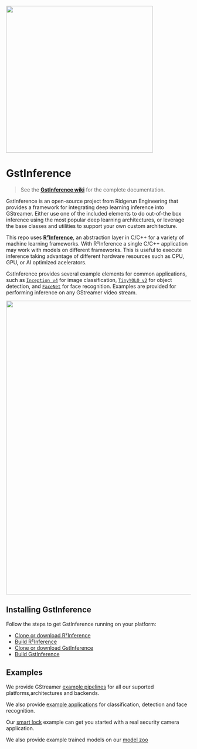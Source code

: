 <a href="https://developer.ridgerun.com/wiki/index.php?title=GstInference"><img src="https://developer.ridgerun.com/wiki/images/thumb/9/92/GstInference_Logo_with_name.jpeg/600px-GstInference_Logo_with_name.jpeg" height="400" width="400"></a>

# GstInference

>See the **[GstInference wiki](https://developer.ridgerun.com/wiki/index.php?title=GstInference)** for the complete documentation.

GstInference is an open-source project from Ridgerun Engineering that provides a framework for integrating deep learning inference into GStreamer. Either use one of the included elements to do out-of-the box inference using the most popular deep learning architectures, or leverage the base classes and utilities to support your own custom architecture.

This repo uses **[R²Inference](https://github.com/RidgeRun/r2inference)**, an abstraction layer in C/C++ for a variety of machine learning frameworks. With R²Inference a single C/C++ application may work with models on different frameworks. This is useful to execute inference taking advantage of different hardware resources such as CPU, GPU, or  AI optimized acelerators.

GstInference provides several example elements for common applications, such as [`Inception v4`](ext/r2inference/gstinceptionv4.c) for image classification, [`TinyYOLO v2`](ext/r2inference/gsttinyyolov2.c) for object detection, and [`FaceNet`](ext/r2inference/gstfacenetv1.c) for face recognition. Examples are provided for performing inference on any GStreamer video stream.

<img src="https://developer.ridgerun.com/wiki/images/thumb/4/4f/GstInference-examples.jpeg/800px-GstInference-examples.jpeg" width="800">

## Installing GstInference

Follow the steps to get GstInference running on your platform:

* [Clone or download R²Inference](https://github.com/RidgeRun/r2inference)
* [Build R²Inference](https://developer.ridgerun.com/wiki/index.php?title=R2Inference/Getting_started/Building_the_library)
* [Clone or download GstInference](https://github.com/RidgeRun/gst-inference)
* [Build GstInference](https://developer.ridgerun.com/wiki/index.php?title=GstInference/Getting_started/Building_the_plugin)

## Examples

We provide GStreamer [example pipelines](https://developer.ridgerun.com/wiki/index.php?title=GstInference/Example_pipelines) for all our suported platforms,architectures and backends. 

We also provide [example applications](https://developer.ridgerun.com/wiki/index.php?title=GstInference/Example_Applications) for classification, detection and face recognition.

Our [smart lock](tests/examples/face_detection/README.md) example can get you started with a real security camera application.

We also provide example trained models on our [model zoo](https://developer.ridgerun.com/wiki/index.php?title=GstInference/Model_Zoo)
